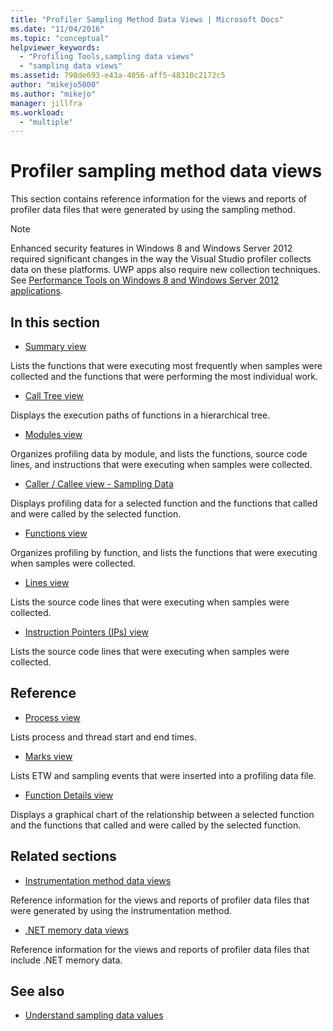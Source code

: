 ```yaml
---
title: "Profiler Sampling Method Data Views | Microsoft Docs"
ms.date: "11/04/2016"
ms.topic: "conceptual"
helpviewer_keywords:
  - "Profiling Tools,sampling data views"
  - "sampling data views"
ms.assetid: 798de693-e43a-4056-aff5-48310c2172c5
author: "mikejo5000"
ms.author: "mikejo"
manager: jillfra
ms.workload:
  - "multiple"
---
```

# Profiler sampling method data views
This section contains reference information for the views and reports of profiler data files that were generated by using the sampling method.

> [!NOTE]
>  Enhanced security features in Windows 8 and Windows Server 2012 required significant changes in the way the Visual Studio profiler collects data on these platforms. UWP apps also require new collection techniques. See [Performance Tools on Windows 8 and Windows Server 2012 applications](../profiling/performance-tools-on-windows-8-and-windows-server-2012-applications.md).

## In this section
- [Summary view](../profiling/summary-view-sampling-data.md)

 Lists the functions that were executing most frequently when samples were collected and the functions that were performing the most individual work.

- [Call Tree view](../profiling/call-tree-view-sampling-data.md)

 Displays the execution paths of functions in a hierarchical tree.

- [Modules view](../profiling/modules-view-sampling-data.md)

 Organizes profiling data by module, and lists the functions, source code lines, and instructions that were executing when samples were collected.

- [Caller / Callee view - Sampling Data](../profiling/caller-callee-view-sampling-data.md)

 Displays profiling data for a selected function and the functions that called and were called by the selected function.

- [Functions view](../profiling/functions-view-sampling-data.md)

 Organizes profiling by function, and lists the functions that were executing when samples were collected.

- [Lines view](../profiling/lines-view-sampling-data.md)

 Lists the source code lines that were executing when samples were collected.

- [Instruction Pointers (IPs) view](../profiling/instruction-pointers-ips-view-sampling-data.md)

 Lists the source code lines that were executing when samples were collected.

## Reference
- [Process view](../profiling/process-view.md)

 Lists process and thread start and end times.

- [Marks view](../profiling/marks-view.md)

 Lists ETW and sampling events that were inserted into a profiling data file.

- [Function Details view](../profiling/function-details-view.md)

 Displays a graphical chart of the relationship between a selected function and the functions that called and were called by the selected function.

## Related sections
- [Instrumentation method data views](../profiling/instrumentation-method-data-views.md)

 Reference information for the views and reports of profiler data files that were generated by using the instrumentation method.

- [.NET memory data views](../profiling/dotnet-memory-data-views.md)

 Reference information for the views and reports of profiler data files that include .NET memory data.

## See also
- [Understand sampling data values](../profiling/understanding-sampling-data-values.md)